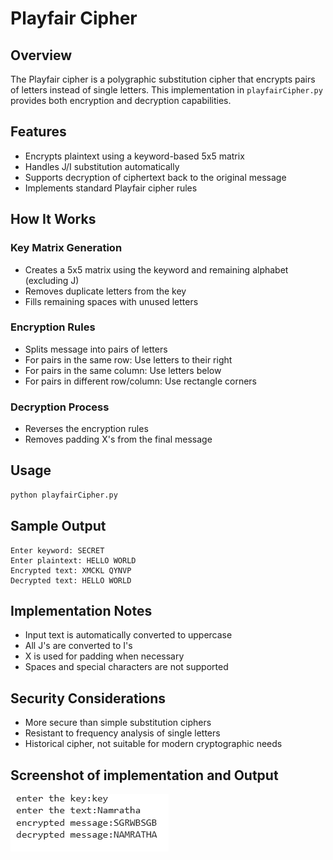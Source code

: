# Playfair Cipher

## Overview

The Playfair cipher is a polygraphic substitution cipher that encrypts pairs of letters instead of single letters. This implementation in `playfairCipher.py` provides both encryption and decryption capabilities.

## Features

- Encrypts plaintext using a keyword-based 5x5 matrix
- Handles J/I substitution automatically
- Supports decryption of ciphertext back to the original message
- Implements standard Playfair cipher rules

## How It Works

### Key Matrix Generation

- Creates a 5x5 matrix using the keyword and remaining alphabet (excluding J)
- Removes duplicate letters from the key
- Fills remaining spaces with unused letters

### Encryption Rules

- Splits message into pairs of letters
- For pairs in the same row: Use letters to their right
- For pairs in the same column: Use letters below
- For pairs in different row/column: Use rectangle corners

### Decryption Process

- Reverses the encryption rules
- Removes padding X's from the final message

## Usage

```bash
python playfairCipher.py
```

## Sample Output

```
Enter keyword: SECRET
Enter plaintext: HELLO WORLD
Encrypted text: XMCKL QYNVP
Decrypted text: HELLO WORLD
```

## Implementation Notes

- Input text is automatically converted to uppercase
- All J's are converted to I's
- X is used for padding when necessary
- Spaces and special characters are not supported

## Security Considerations

- More secure than simple substitution ciphers
- Resistant to frequency analysis of single letters
- Historical cipher, not suitable for modern cryptographic needs

## Screenshot of implementation and Output

![Playfair Cipher](./images/output.png)
